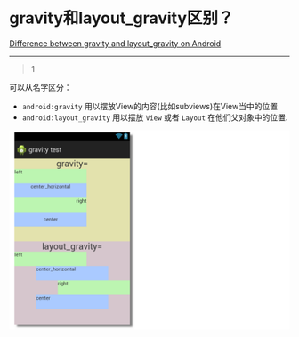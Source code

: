 # gravity和layout_gravity区别？
[Difference between gravity and layout_gravity on Android](https://stackoverflow.com/questions/3482742/difference-between-gravity-and-layout-gravity-on-android)

___



> 1

可以从名字区分：

- `android:gravity` 用以摆放View的内容(比如subviews)在View当中的位置
- `android:layout_gravity` 用以摆放 `View` 或者 `Layout` 在他们父对象中的位置.

![img](/images/02.png)

